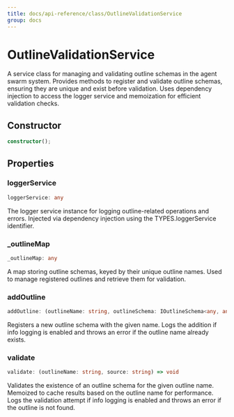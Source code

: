 ```yaml
---
title: docs/api-reference/class/OutlineValidationService
group: docs
---
```


# OutlineValidationService

A service class for managing and validating outline schemas in the agent swarm system.
Provides methods to register and validate outline schemas, ensuring they are unique and exist before validation.
Uses dependency injection to access the logger service and memoization for efficient validation checks.

## Constructor

```ts
constructor();
```

## Properties

### loggerService

```ts
loggerService: any
```

The logger service instance for logging outline-related operations and errors.
Injected via dependency injection using the TYPES.loggerService identifier.

### _outlineMap

```ts
_outlineMap: any
```

A map storing outline schemas, keyed by their unique outline names.
Used to manage registered outlines and retrieve them for validation.

### addOutline

```ts
addOutline: (outlineName: string, outlineSchema: IOutlineSchema<any, any>) => void
```

Registers a new outline schema with the given name.
Logs the addition if info logging is enabled and throws an error if the outline name already exists.

### validate

```ts
validate: (outlineName: string, source: string) => void
```

Validates the existence of an outline schema for the given outline name.
Memoized to cache results based on the outline name for performance.
Logs the validation attempt if info logging is enabled and throws an error if the outline is not found.

